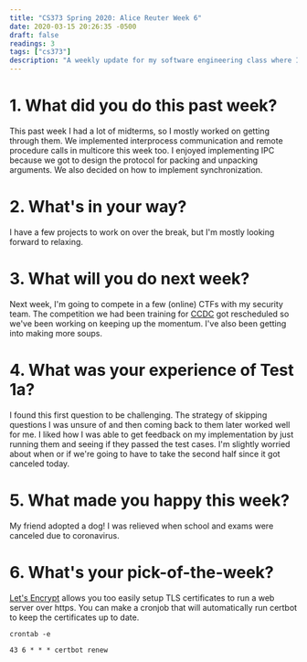```yaml
---
title: "CS373 Spring 2020: Alice Reuter Week 6"
date: 2020-03-15 20:26:35 -0500
draft: false
readings: 3
tags: ["cs373"]
description: "A weekly update for my software engineering class where I discuss: Remote procedure calls, how to set up TLS certificates and our midterm."
---
```



# 1. What did you do this past week?

This past week I had a lot of midterms, so I mostly worked on getting through them. We implemented interprocess communication and remote procedure calls in multicore this week too. I enjoyed implementing IPC because we got to design the protocol for packing and unpacking arguments. We also decided on how to implement synchronization. 

# 2. What's in your way?
I have a few projects to work on over the break, but I'm mostly looking forward to relaxing.

# 3. What will you do next week?
Next week, I'm going to compete in a few (online) CTFs with my security team. The competition we had been training for [CCDC](https://www.nationalccdc.org) got rescheduled so we've been working on keeping up the momentum. I've also been getting into making more soups. 

# 4. What was your experience of Test 1a?
I found this first question to be challenging. The strategy of skipping questions I was unsure of and then coming back to them later worked well for me. I liked how I was able to get feedback on my implementation by just running them and seeing if they passed the test cases. I'm slightly worried about when or if we're going to have to take the second half since it got canceled today.

# 5. What made you happy this week?
My friend adopted a dog! I was relieved when school and exams were canceled due to coronavirus.

# 6. What's your pick-of-the-week?
[Let's Encrypt](letsencrypt.org) allows you too easily setup TLS certificates to run a web server over https. You can make a cronjob that will automatically run certbot to keep the certificates up to date. 
```
crontab -e

43 6 * * * certbot renew
```

